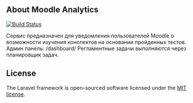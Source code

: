 ## About Moodle Analytics
[![Build Status](https://travis-ci.org/joemccann/dillinger.svg?branch=master)](https://travis-ci.org/joemccann/dillinger)

Сервис предназначен для уведомления пользователей Moodle о возможности изучения конспектов на основании пройденных тестов.
Админ панель:  /dashboard/
Регламентные задачи выполняются через планировщик задач.

## License

The Laravel framework is open-sourced software licensed under the [MIT license](https://opensource.org/licenses/MIT).
